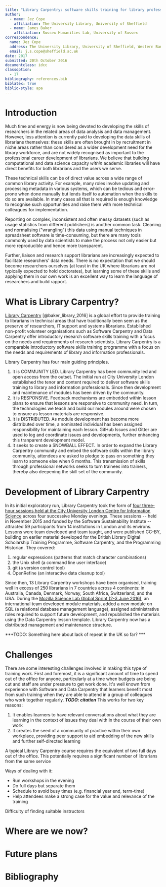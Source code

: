```yaml
---
title: "Library Carpentry: software skills training for library professionals"
author:
  - name: Jez Cope
    affiliation: The University Library, University of Sheffield
  - name: James Baker
    affiliation: Sussex Humanities Lab, University of Sussex
correspondence:
  name: Jez Cope
  address: The University Library, University of Sheffield, Western Bank, Sheffield S10 2TN
  email: j.s.cope@sheffield.ac.uk
date: 2017
submitted: 20th October 2016
documentclass: idcc
classoption:
  - 17
bibliography: references.bib
biblatex: true
biblio-style: apa
---
```


# Introduction #

Much time and energy is now being devoted to developing the skills of researchers
in the related areas of data analysis and data management.
However, less attention is currently paid to developing the data skills of librarians themselves:
these skills are often brought in by recruitment in niche areas
rather than considered as a wider development need for the library workforce,
and are not widely recognised as important to the professional career development of librarians.
We believe that building computational and data science capacity *within* academic libraries
will have direct benefits for both librarians and the users we serve.

These technical skills can be of direct value across a wide range of common library activity.
For example, many roles involve updating and processing metadata in various systems,
which can be tedious and error-prone when done manually
but lends itself to automation when the skills to do so are available.
In many cases all that is required is enough knowledge to recognise such opportunities
and raise them with more technical colleagues for implementation.

Reporting on complex, inconsistent and often messy datasets
(such as usage statistics from different publishers)
is another common task.
Cleaning and normalising ("wrangling") this data
using manual techniques in spreadsheet software
is time-consuming,
but there are many tools commonly used by data scientists
to make the process not only easier but more reproducible and hence more transparent.

Further,
liaison and research support librarians are increasingly expected to facilitate researchers' data needs.
There is no expectation that we should become researchers ourselves
(at least in the UK where librarians are not typically expected to hold doctorates),
but learning some of these skills and applying them in our own work
is an excellent way to learn the language of researchers and build rapport.

# What is Library Carpentry?

[Library Carpentry](http://librarycarpentry.github.io) [@baker_library_2016] is a global effort to provide training
to librarians in technical areas
that have traditionally been seen as the preserve of researchers, IT support and systems librarians.
Established non-profit volunteer organisations such as Software Carpentry and Data Carpentry
offer introductory research software skills training with a focus on the needs and requirements of research scientists.
Library Carpentry is a comparable introductory software skills training programme
with a focus on the needs and requirements of library and information professionals.

Library Carpentry has four main guiding principles.

1. It is COMMUNITY LED.
Library Carpentry has been community led and open access from the outset.
The initial run at City University London established the tenor and content required
to deliver software skills training to library and information professionals.
Since then development and maintenance of modules has been driven by the community.
2. It is RESPONSIVE.
Feedback mechanisms are embedded within lesson plans
to ensure that lessons are responsive to community need.
In turn, the technologies we teach and build our modules around
were chosen to ensure as lesson materials are responsive.
3. It is DISTRIBUTED.
As module development has become more distributed over time,
a nominated individual has been assigned responsibility for maintaining each lesson.
GitHub Issues and Gitter are used to log and coordinate issues and developments,
further enhancing this tranparent development model.
4. It seeks to create a SNOWBALL EFFECT.
In order to expand the Library Carpentry community and embed the software skills within the library community,
attendees are asked to pledge to pass on something they learn to someone else when 6 months.
This transmission of skills through professional networks seeks to turn trainees into trainers,
thereby also deepening the skill set of the community.

# Development of Library Carpentry

In its initial exploratory run,
Library Carpentry took the form of [four three-hour sessions held at the City University London Centre for Information Science](http://librarycarpentry.github.io/outline/)
across four successive Monday evenings.
These sessions
-- held in November 2015 and funded by the Software Sustainability Institute --
attracted 59 participants from 14 institutions in London and its environs.
Lessons were team developed and team taught,
and were published CC-BY,
building on earlier material developed for the British Library Digital Scholarship Training Programme,
Software Carpentry,
and the Programming Historian.
They covered:

1. regular expressions (patterns that match character combinations)
2. the Unix shell (a command line user interface)
3. git (a version control tool)
4. OpenRefine (an interactive data cleanup tool) 

Since then,
13 Library Carpentry workshops have been organised,
training well in excess of 250 librarians in 7 countries across 4 continents:
in Australia,
Canada,
Denmark,
Norway,
South Africa,
Switzerland,
and the USA.
During the [Mozilla Science Lab Global Sprint (2-3 June 2016)](https://science.mozilla.org/programs/events/global-sprint-2016),
an international team developed module materials,
added a new module on SQL (a relational database management language),
assigned administrative roles required to support future development,
and republished the materials using the Data Carpentry lesson template.
Library Carpentry now has a distributed management and maintenance structure.

***TODO: Something here about lack of repeat in the UK so far? ***

# Challenges

There are some interesting challenges involved in making this type of training work.
First and foremost,
it is a significant amount of time to spend out of the office for anyone,
particularly at a time when budgets are being cut and staff are under pressure to get work done.
It's well known from experience with Software and Data Carpentry
that learners benefit most from such training when they are able to attend in a group of colleagues who work together regularly.
***TODO: citation***
This works for two key reasons:

1. It enables learners to have relevant conversations about what they are learning
in the context of issues they deal with in the course of their own work
2. It creates the seed of a community of practice within their own workplace,
providing peer support to aid embedding of the new skills and further self-directed learning

A typical Library Carpentry course requires the equivalent of two full days out of the office.
This potentially requires a significant number of librarians from the same service

Ways of dealing with it:

- Run workshops in the evening
- Do full days but separate them
- Schedule to avoid busy times (e.g. financial year end, term-time)
- Help attendees make a strong case for the value and relevance of the training

Difficulty of finding suitable instructors

# Where are we now?



# Future plans



# Bibliography
